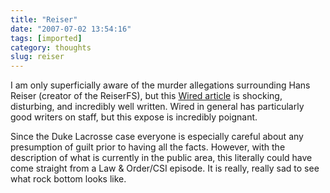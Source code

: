 ```yaml
---
title: "Reiser"
date: "2007-07-02 13:54:16"
tags: [imported]
category: thoughts
slug: reiser
---
```


I am only superficially aware of the murder allegations surrounding Hans Reiser
(creator of the ReiserFS), but this
<a href="http://www.wired.com/techbiz/people/magazine/15-07/ff_hansreiser?currentPage=1" title="in our own backyard">Wired
article</a> is shocking, disturbing, and incredibly well written. Wired in
general has particularly good writers on staff, but this expose is incredibly
poignant.

Since the Duke Lacrosse case everyone is especially careful about any
presumption of guilt prior to having all the facts. However, with the
description of what is currently in the public area, this literally could have
come straight from a Law & Order/CSI episode. It is really, really sad to see
what rock bottom looks like.

